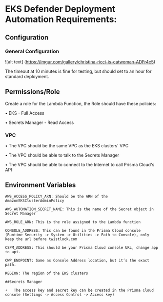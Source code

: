 # EKS Defender Deployment Automation Requirements:

## Configuration

### General Configuration 
![alt text] (https://imgur.com/gallery/christina-ricci-is-catwoman-ADFr4c5)

The timeout at 10 minutes is fine for testing, but should set to an hour for standard deployment.

## Permissions/Role

Create a role for the Lambda Function, the Role should have these policies:

•	EKS - Full Access

•	Secrets Manager - Read Access

### VPC 

•	The VPC should be the same VPC as the EKS clusters' VPC

•	The VPC should be able to talk to the Secrets Manager

•	The VPC should be able to connect to the Internet to call Prisma Cloud's API

## Environment Variables
	
    AWS_ACCESS_POLICY_ARN: Should be the ARN of the AmazonEKSClusterAdminPolicy

    AWS_AUTOMATION_SECRET_NAME: This is the name of the Secret object in Secret Manager

    AWS_ROLE_ARN: This is the role assigned to the Lambda function

    CONSOLE_ADDRESS: This can be found in the Prisma Cloud console (Runtime Security -> System -> Utilities -> Path to Console), only keep the url before twistlock.com 

    CSPM_ADDRESS: This should be your Prisma Cloud console URL, change app to api.

    CWP_ENDPOINT: Same as Console Address location, but it’s the exact path.

    REGION: The region of the EKS clusters

    ##Secrets Manager
	
	•	The access key and secret key can be created in the Prisma Cloud console (Settings -> Access Control -> Access key)
